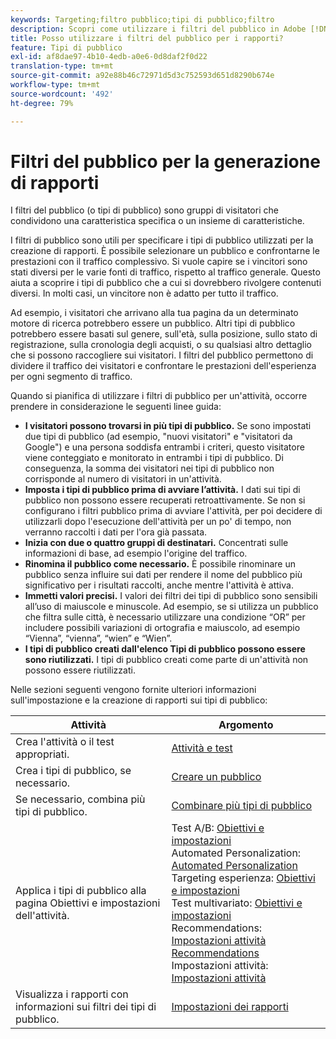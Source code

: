 ```yaml
---
keywords: Targeting;filtro pubblico;tipi di pubblico;filtro
description: Scopri come utilizzare i filtri del pubblico in Adobe [!DNL Target] per visualizzare i dati di gruppi di visitatori che condividono una caratteristica specifica o un insieme di caratteristiche.
title: Posso utilizzare i filtri del pubblico per i rapporti?
feature: Tipi di pubblico
exl-id: af8dae97-4b10-4edb-a0e6-0d8daf2f0d22
translation-type: tm+mt
source-git-commit: a92e88b46c72971d5d3c752593d651d8290b674e
workflow-type: tm+mt
source-wordcount: '492'
ht-degree: 79%

---
```


# Filtri del pubblico per la generazione di rapporti

I filtri del pubblico (o tipi di pubblico) sono gruppi di visitatori che condividono una caratteristica specifica o un insieme di caratteristiche.

I filtri di pubblico sono utili per specificare i tipi di pubblico utilizzati per la creazione di rapporti. È possibile selezionare un pubblico e confrontarne le prestazioni con il traffico complessivo. Si vuole capire se i vincitori sono stati diversi per le varie fonti di traffico, rispetto al traffico generale. Questo aiuta a scoprire i tipi di pubblico che a cui si dovrebbero rivolgere contenuti diversi. In molti casi, un vincitore non è adatto per tutto il traffico.

Ad esempio, i visitatori che arrivano alla tua pagina da un determinato motore di ricerca potrebbero essere un pubblico. Altri tipi di pubblico potrebbero essere basati sul genere, sull&#39;età, sulla posizione, sullo stato di registrazione, sulla cronologia degli acquisti, o su qualsiasi altro dettaglio che si possono raccogliere sui visitatori. I filtri del pubblico permettono di dividere il traffico dei visitatori e confrontare le prestazioni dell&#39;esperienza per ogni segmento di traffico.

Quando si pianifica di utilizzare i filtri di pubblico per un&#39;attività, occorre prendere in considerazione le seguenti linee guida:

* **I visitatori possono trovarsi in più tipi di pubblico.** Se sono impostati due tipi di pubblico (ad esempio, &quot;nuovi visitatori&quot; e &quot;visitatori da Google&quot;) e una persona soddisfa entrambi i criteri, questo visitatore viene conteggiato e monitorato in entrambi i tipi di pubblico. Di conseguenza, la somma dei visitatori nei tipi di pubblico non corrisponde al numero di visitatori in un&#39;attività.
* **Imposta i tipi di pubblico prima di avviare l’attività.** I dati sui tipi di pubblico non possono essere recuperati retroattivamente. Se non si configurano i filtri pubblico prima di avviare l&#39;attività, per poi decidere di utilizzarli dopo l&#39;esecuzione dell&#39;attività per un po&#39; di tempo, non verranno raccolti i dati per l&#39;ora già passata.
* **Inizia con due o quattro gruppi di destinatari.** Concentrati sulle informazioni di base, ad esempio l&#39;origine del traffico.
* **Rinomina il pubblico come necessario.** È possibile rinominare un pubblico senza influire sui dati per rendere il nome del pubblico più significativo per i risultati raccolti, anche mentre l&#39;attività è attiva.
* **Immetti valori precisi.** I valori dei filtri dei tipi di pubblico sono sensibili all’uso di maiuscole e minuscole. Ad esempio, se si utilizza un pubblico che filtra sulle città, è necessario utilizzare una condizione “OR” per includere possibili variazioni di ortografia e maiuscolo, ad esempio “Vienna”, “vienna”, “wien” e “Wien”.
* **I tipi di pubblico creati dall&#39;elenco Tipi di pubblico possono essere sono riutilizzati.** I tipi di pubblico creati come parte di un&#39;attività non possono essere riutilizzati.

Nelle sezioni seguenti vengono fornite ulteriori informazioni sull&#39;impostazione e la creazione di rapporti sui tipi di pubblico:

| Attività | Argomento |
|--- |--- |
| Crea l&#39;attività o il test appropriati. | [Attività e test](/help/c-intro/target-key-concepts.md) |
| Crea i tipi di pubblico, se necessario. | [Creare un pubblico](/help/c-target/c-audiences/create-audience.md) |
| Se necessario, combina più tipi di pubblico. | [Combinare più tipi di pubblico](/help/c-target/combining-multiple-audiences.md) |
| Applica i tipi di pubblico alla pagina Obiettivi e impostazioni dell&#39;attività. | Test A/B: [Obiettivi e impostazioni](/help/c-activities/t-test-ab/t-test-create-ab/ab-goals-and-settings.md)<br>Automated Personalization:  [Automated Personalization](/help/c-activities/t-automated-personalization/automated-personalization.md)<br>Targeting esperienza: [Obiettivi e impostazioni](/help/c-activities/t-experience-target/t-xt-create/xt-goals-and-settings.md)<br>Test multivariato:  [Obiettivi e impostazioni](/help/c-activities/c-multivariate-testing/t-create-multivariate-test/goals-and-settings.md)<br>Recommendations: [Impostazioni attività Recommendations](/help/c-recommendations/t-create-recs-activity/recs-activity-settings.md)<br>Impostazioni attività: [Impostazioni attività](/help/c-activities/activity-settings.md) |
| Visualizza i rapporti con informazioni sui filtri dei tipi di pubblico. | [Impostazioni dei rapporti](/help/c-reports/c-report-settings/report-settings.md) |
